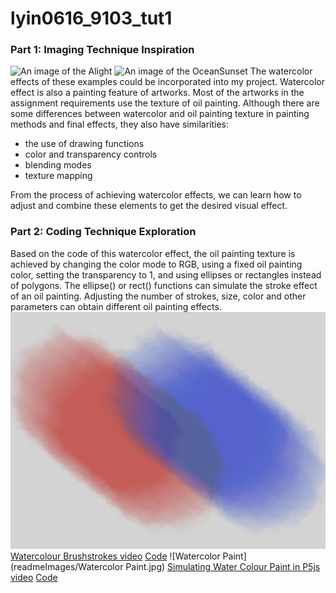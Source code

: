 # lyin0616_9103_tut1
### Part 1: Imaging Technique Inspiration 
![An image of the Alight](readmeImages/Alight.jpg)
![An image of the OceanSunset](readmeImages/Sunset.jpg)
The watercolor effects of these examples could be incorporated into my project. Watercolor effect is also a painting feature of artworks. Most of the artworks in the assignment requirements use the texture of oil painting. Although there are some differences between watercolor and oil painting texture in painting methods and final effects, they also have similarities:
- the use of drawing functions
- color and transparency controls
- blending modes
- texture mapping

From the process of achieving watercolor effects, we can learn how to adjust and combine these elements to get the desired visual effect.

### Part 2: Coding Technique Exploration
Based on the code of this watercolor effect, the oil painting texture is achieved by changing the color mode to RGB, using a fixed oil painting color, setting the transparency to 1, and using ellipses or rectangles instead of polygons. The ellipse() or rect() functions can simulate the stroke effect of an oil painting. Adjusting the number of strokes, size, color and other parameters can obtain different oil painting effects.
![WatercolourBrushstrokes](readmeImages/WatercolourBrushstrokes.jpg)
[Watercolour Brushstrokes video](https://www.youtube.com/watch?v=smO_u27QRK0&t=25s)
[Code](https://openprocessing.org/sketch/1009901)
![Watercolor Paint](readmeImages/Watercolor Paint.jpg)
[Simulating Water Colour Paint in P5js video](https://www.youtube.com/watch?v=olXv8GOfpNw&t=0s)
[Code](https://editor.p5js.org/BarneyCodes/sketches/QAEms_Oh8)


  





